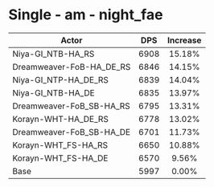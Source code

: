 # Single - am - night_fae
| Actor | DPS | Increase |
|---|:---:|:---:|
|Niya-GI_NTB-HA_RS|6908|15.18%|
|Dreamweaver-FoB-HA_DE_RS|6846|14.15%|
|Niya-GI_NTP-HA_DE_RS|6839|14.04%|
|Niya-GI_NTB-HA_DE|6835|13.97%|
|Dreamweaver-FoB_SB-HA_RS|6795|13.31%|
|Korayn-WHT-HA_DE_RS|6778|13.02%|
|Dreamweaver-FoB_SB-HA_DE|6701|11.73%|
|Korayn-WHT_FS-HA_RS|6650|10.88%|
|Korayn-WHT_FS-HA_DE|6570|9.56%|
|Base|5997|0.00%|
